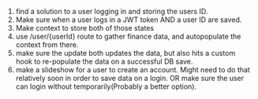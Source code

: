 1. find a solution to a user logging in and storing the users ID. 
2. Make sure when a user logs in a JWT token AND a user ID are saved.
3. Make context to store both of those states
4. use /user/{userId} route to gather finance data, and autopopulate the context from there.
5. make sure the update both updates the data, but also hits a custom hook to re-populate the data on a successful DB save.
6. make a slideshow for a user to create an account. Might need to do that relatively soon in order to save data on a login. OR make sure the user can login without temporarily(Probably a better option).